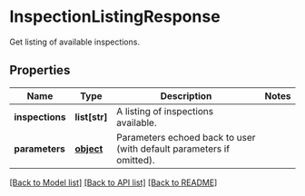 # InspectionListingResponse

Get listing of available inspections.
## Properties
Name | Type | Description | Notes
------------ | ------------- | ------------- | -------------
**inspections** | **list[str]** | A listing of inspections available. | 
**parameters** | [**object**](.md) | Parameters echoed back to user (with default parameters if omitted). | 

[[Back to Model list]](../README.md#documentation-for-models) [[Back to API list]](../README.md#documentation-for-api-endpoints) [[Back to README]](../README.md)


